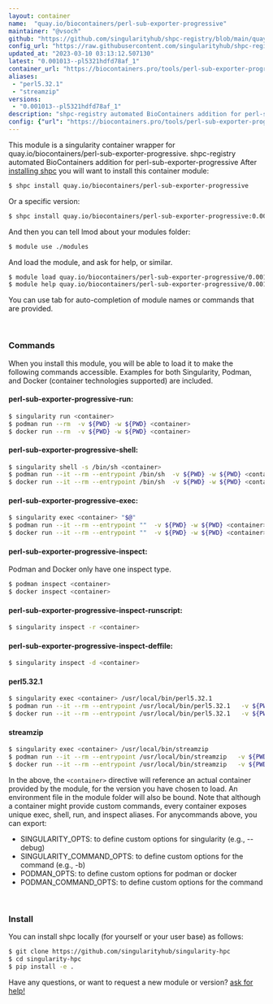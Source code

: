 ```yaml
---
layout: container
name:  "quay.io/biocontainers/perl-sub-exporter-progressive"
maintainer: "@vsoch"
github: "https://github.com/singularityhub/shpc-registry/blob/main/quay.io/biocontainers/perl-sub-exporter-progressive/container.yaml"
config_url: "https://raw.githubusercontent.com/singularityhub/shpc-registry/main/quay.io/biocontainers/perl-sub-exporter-progressive/container.yaml"
updated_at: "2023-03-10 03:13:12.507130"
latest: "0.001013--pl5321hdfd78af_1"
container_url: "https://biocontainers.pro/tools/perl-sub-exporter-progressive"
aliases:
 - "perl5.32.1"
 - "streamzip"
versions:
 - "0.001013--pl5321hdfd78af_1"
description: "shpc-registry automated BioContainers addition for perl-sub-exporter-progressive"
config: {"url": "https://biocontainers.pro/tools/perl-sub-exporter-progressive", "maintainer": "@vsoch", "description": "shpc-registry automated BioContainers addition for perl-sub-exporter-progressive", "latest": {"0.001013--pl5321hdfd78af_1": "sha256:96904b505f75355070c005cee752e450dea4e07533f51a3ded845eb8f0058220"}, "tags": {"0.001013--pl5321hdfd78af_1": "sha256:96904b505f75355070c005cee752e450dea4e07533f51a3ded845eb8f0058220"}, "docker": "quay.io/biocontainers/perl-sub-exporter-progressive", "aliases": {"perl5.32.1": "/usr/local/bin/perl5.32.1", "streamzip": "/usr/local/bin/streamzip"}}
---
```


This module is a singularity container wrapper for quay.io/biocontainers/perl-sub-exporter-progressive.
shpc-registry automated BioContainers addition for perl-sub-exporter-progressive
After [installing shpc](#install) you will want to install this container module:


```bash
$ shpc install quay.io/biocontainers/perl-sub-exporter-progressive
```

Or a specific version:

```bash
$ shpc install quay.io/biocontainers/perl-sub-exporter-progressive:0.001013--pl5321hdfd78af_1
```

And then you can tell lmod about your modules folder:

```bash
$ module use ./modules
```

And load the module, and ask for help, or similar.

```bash
$ module load quay.io/biocontainers/perl-sub-exporter-progressive/0.001013--pl5321hdfd78af_1
$ module help quay.io/biocontainers/perl-sub-exporter-progressive/0.001013--pl5321hdfd78af_1
```

You can use tab for auto-completion of module names or commands that are provided.

<br>

### Commands

When you install this module, you will be able to load it to make the following commands accessible.
Examples for both Singularity, Podman, and Docker (container technologies supported) are included.

#### perl-sub-exporter-progressive-run:

```bash
$ singularity run <container>
$ podman run --rm  -v ${PWD} -w ${PWD} <container>
$ docker run --rm  -v ${PWD} -w ${PWD} <container>
```

#### perl-sub-exporter-progressive-shell:

```bash
$ singularity shell -s /bin/sh <container>
$ podman run --it --rm --entrypoint /bin/sh  -v ${PWD} -w ${PWD} <container>
$ docker run --it --rm --entrypoint /bin/sh  -v ${PWD} -w ${PWD} <container>
```

#### perl-sub-exporter-progressive-exec:

```bash
$ singularity exec <container> "$@"
$ podman run --it --rm --entrypoint ""  -v ${PWD} -w ${PWD} <container> "$@"
$ docker run --it --rm --entrypoint ""  -v ${PWD} -w ${PWD} <container> "$@"
```

#### perl-sub-exporter-progressive-inspect:

Podman and Docker only have one inspect type.

```bash
$ podman inspect <container>
$ docker inspect <container>
```

#### perl-sub-exporter-progressive-inspect-runscript:

```bash
$ singularity inspect -r <container>
```

#### perl-sub-exporter-progressive-inspect-deffile:

```bash
$ singularity inspect -d <container>
```


#### perl5.32.1

```bash
$ singularity exec <container> /usr/local/bin/perl5.32.1
$ podman run --it --rm --entrypoint /usr/local/bin/perl5.32.1   -v ${PWD} -w ${PWD} <container> -c " $@"
$ docker run --it --rm --entrypoint /usr/local/bin/perl5.32.1   -v ${PWD} -w ${PWD} <container> -c " $@"
```


#### streamzip

```bash
$ singularity exec <container> /usr/local/bin/streamzip
$ podman run --it --rm --entrypoint /usr/local/bin/streamzip   -v ${PWD} -w ${PWD} <container> -c " $@"
$ docker run --it --rm --entrypoint /usr/local/bin/streamzip   -v ${PWD} -w ${PWD} <container> -c " $@"
```



In the above, the `<container>` directive will reference an actual container provided
by the module, for the version you have chosen to load. An environment file in the
module folder will also be bound. Note that although a container
might provide custom commands, every container exposes unique exec, shell, run, and
inspect aliases. For anycommands above, you can export:

 - SINGULARITY_OPTS: to define custom options for singularity (e.g., --debug)
 - SINGULARITY_COMMAND_OPTS: to define custom options for the command (e.g., -b)
 - PODMAN_OPTS: to define custom options for podman or docker
 - PODMAN_COMMAND_OPTS: to define custom options for the command

<br>

### Install

You can install shpc locally (for yourself or your user base) as follows:

```bash
$ git clone https://github.com/singularityhub/singularity-hpc
$ cd singularity-hpc
$ pip install -e .
```

Have any questions, or want to request a new module or version? [ask for help!](https://github.com/singularityhub/singularity-hpc/issues)